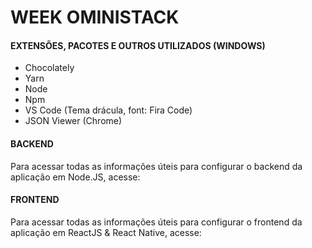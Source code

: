 # WEEK OMINISTACK 

#### EXTENSÕES, PACOTES E OUTROS UTILIZADOS (WINDOWS)

- Chocolately
- Yarn 
- Node 
- Npm 
- VS Code (Tema drácula, font: Fira Code)
- JSON Viewer (Chrome)

#### BACKEND
Para acessar todas as informações úteis para configurar o backend da aplicação em Node.JS, acesse:

#### FRONTEND
Para acessar todas as informações úteis para configurar o frontend da aplicação em ReactJS & React Native, acesse:

